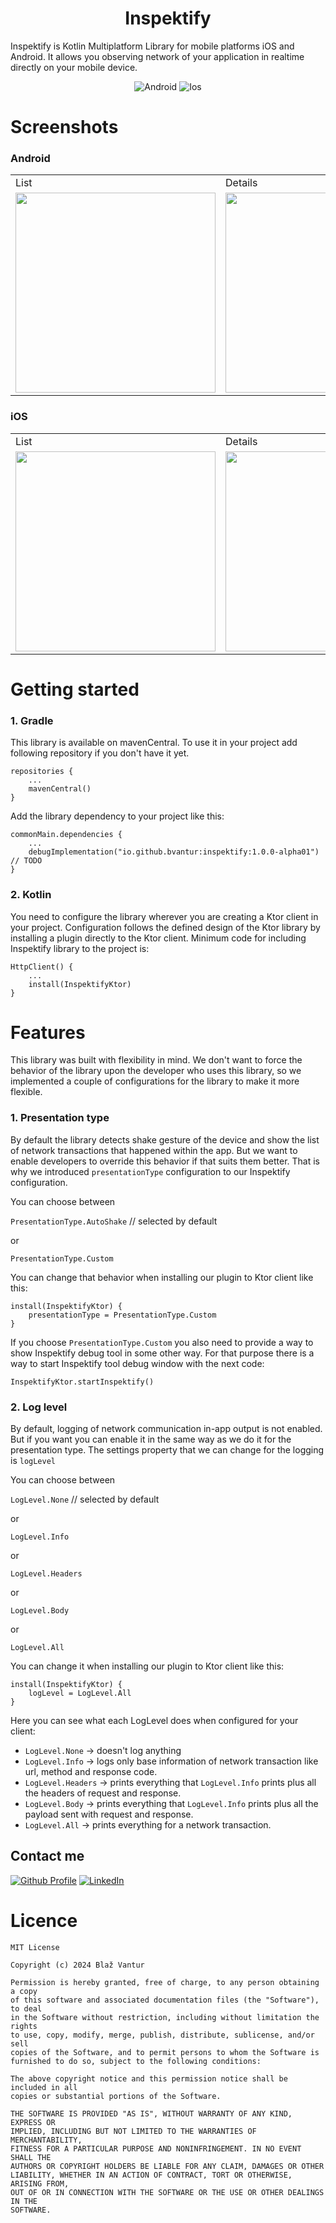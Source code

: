 <h1 align="center">Inspektify</h1>

Inspektify is Kotlin Multiplatform Library for mobile platforms iOS and Android.
It allows you observing network of your application in realtime directly on your mobile device.

<p align="center">
<img alt="Android" src="https://img.shields.io/badge/Platform-Android-Blue?style=for-the-badge"/>
<img alt="Ios" src="https://img.shields.io/badge/Platform-Ios-Blue?style=for-the-badge"/>
</p>

# Screenshots

### Android

<table align="center">
  <tr>
    <td>List</td>
    <td>Details</td>
  </tr>
  <tr>
    <td><img src="inspektifyLib/screenshots/android_list_items.png" width=320></td>
    <td><img src="inspektifyLib/screenshots/android_details.png" width=320></td>
  </tr>
</table>

### iOS

<table align="center">
  <tr>
    <td>List</td>
    <td>Details</td>
  </tr>
  <tr>
    <td><img src="inspektifyLib/screenshots/ios_list_items.png" width=320></td>
    <td><img src="inspektifyLib/screenshots/ios_details.png" width=320></td>
  </tr>
</table>

# Getting started

### 1. Gradle

This library is available on mavenCentral. To use it in your project add following repository if you
don't have it yet.

```
repositories { 
    ...
    mavenCentral()
}
```

Add the library dependency to your project like this:

```
commonMain.dependencies {
    ...
    debugImplementation("io.github.bvantur:inspektify:1.0.0-alpha01") // TODO
}
```

### 2. Kotlin

You need to configure the library wherever you are creating a Ktor client in your project.
Configuration follows the defined design of the Ktor library by installing a plugin directly to the
Ktor client.
Minimum code for including Inspektify library to the project is:

```
HttpClient() {
    ...
    install(InspektifyKtor)
}
```

# Features

This library was built with flexibility in mind. We don't want to force the behavior of the library
upon the developer who uses this library, so we implemented a couple of configurations for the
library to make it more flexible.

### 1. Presentation type

By default the library detects shake gesture of the device and show the list of network transactions
that happened within the app. But we want to enable developers to override this behavior if that
suits them better.
That is why we introduced `presentationType` configuration to our Inspektify configuration.


You can choose between

`PresentationType.AutoShake` // selected by default

or

`PresentationType.Custom`


You can change that behavior when installing our plugin to Ktor client like this:

```
install(InspektifyKtor) {
    presentationType = PresentationType.Custom
}
```

If you choose `PresentationType.Custom` you also need to provide a way to show Inspektify debug tool
in some other way. For that purpose there is a way to start Inspektify tool debug window with the
next code:

```
InspektifyKtor.startInspektify()
```

### 2. Log level

By default, logging of network communication in-app output is not enabled. But if you want you can
enable it in the same way as we do it for the presentation type.
The settings property that we can change for the logging is `logLevel`

You can choose between

`LogLevel.None` // selected by default

or

`LogLevel.Info`

or

`LogLevel.Headers`

or

`LogLevel.Body`

or

`LogLevel.All`


You can change it when installing our plugin to Ktor client like this:

```
install(InspektifyKtor) {
    logLevel = LogLevel.All
}
```

Here you can see what each LogLevel does when configured for your client:

- `LogLevel.None` -> doesn't log anything
- `LogLevel.Info` -> logs only base information of network transaction like url, method and response
  code.
- `LogLevel.Headers` -> prints everything that `LogLevel.Info` prints plus all the headers of
  request and response.
- `LogLevel.Body` -> prints everything that `LogLevel.Info` prints plus all the payload sent with
  request and response.
- `LogLevel.All` -> prints everything for a network transaction.

## Contact me

[![Github Profile](https://skillicons.dev/icons?i=github)][0]
[![LinkedIn](https://skillicons.dev/icons?i=linkedin)][1]


[0]: https://github.com/BVantur

[1]: https://www.linkedin.com/in/bla%C5%BE-vantur-9aa466a0/

# Licence

```
MIT License

Copyright (c) 2024 Blaž Vantur

Permission is hereby granted, free of charge, to any person obtaining a copy
of this software and associated documentation files (the "Software"), to deal
in the Software without restriction, including without limitation the rights
to use, copy, modify, merge, publish, distribute, sublicense, and/or sell
copies of the Software, and to permit persons to whom the Software is
furnished to do so, subject to the following conditions:

The above copyright notice and this permission notice shall be included in all
copies or substantial portions of the Software.

THE SOFTWARE IS PROVIDED "AS IS", WITHOUT WARRANTY OF ANY KIND, EXPRESS OR
IMPLIED, INCLUDING BUT NOT LIMITED TO THE WARRANTIES OF MERCHANTABILITY,
FITNESS FOR A PARTICULAR PURPOSE AND NONINFRINGEMENT. IN NO EVENT SHALL THE
AUTHORS OR COPYRIGHT HOLDERS BE LIABLE FOR ANY CLAIM, DAMAGES OR OTHER
LIABILITY, WHETHER IN AN ACTION OF CONTRACT, TORT OR OTHERWISE, ARISING FROM,
OUT OF OR IN CONNECTION WITH THE SOFTWARE OR THE USE OR OTHER DEALINGS IN THE
SOFTWARE.
```